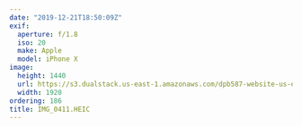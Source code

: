 ```yaml
---
date: "2019-12-21T18:50:09Z"
exif:
  aperture: f/1.8
  iso: 20
  make: Apple
  model: iPhone X
image:
  height: 1440
  url: https://s3.dualstack.us-east-1.amazonaws.com/dpb587-website-us-east-1/asset/gallery/2019-south-america/2b94ad20-01ac-edac-44bc-f4e796e07923~1920.jpg
  width: 1920
ordering: 186
title: IMG_0411.HEIC
---
```

